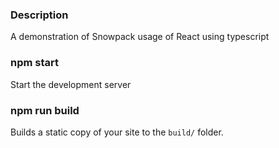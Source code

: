 ### Description
A demonstration of Snowpack usage of React using typescript

### npm start

Start the development server

### npm run build

Builds a static copy of your site to the `build/` folder.
